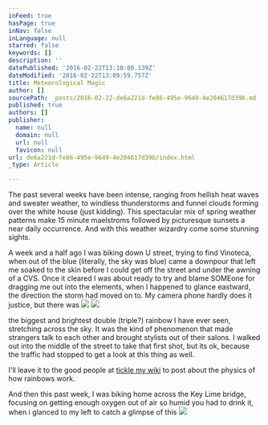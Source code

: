 ```yaml
---
inFeed: true
hasPage: true
inNav: false
inLanguage: null
starred: false
keywords: []
description: ''
datePublished: '2016-02-22T13:10:00.139Z'
dateModified: '2016-02-22T13:09:59.757Z'
title: Meteorological Magic
author: []
sourcePath: _posts/2016-02-22-de6a221d-fe86-495e-9649-4e204617d39b.md
published: true
authors: []
publisher:
  name: null
  domain: null
  url: null
  favicon: null
url: de6a221d-fe86-495e-9649-4e204617d39b/index.html
_type: Article

---
```

The past several weeks have been intense, ranging from hellish heat waves and sweater weather, to windless thunderstorms and funnel clouds forming over the white house (just kidding). This spectacular mix of spring weather patterns make 15 minute maelstroms followed by picturesque sunsets a near daily occurrence. And with this weather wizardry come some stunning sights.

A week and a half ago I was biking down U street, trying to find Vinoteca, when out of the blue (literally, the sky was blue) came a downpour that left me soaked to the skin before I could get off the street and under the awning of a CVS. Once it cleared I was about ready to try and blame SOMEone for dragging me out into the elements, when I happened to glance eastward, the direction the storm had moved on to. My camera phone hardly does it justice, but there was
![](https://the-grid-user-content.s3-us-west-2.amazonaws.com/584cf626-54c5-4655-bf6d-b8a1ae48f281.jpg)
![](https://the-grid-user-content.s3-us-west-2.amazonaws.com/0a3fa077-7855-42cd-bfab-4c06691cb098.jpg)

the biggest and brightest double (triple?) rainbow I have ever seen, stretching across the sky. It was the kind of phenomenon that made strangers talk to each other and brought stylists out of their salons. I walked out into the middle of the street to take that first shot, but its ok, because the traffic had stopped to get a look at this thing as well.

I'll leave it to the good people at [tickle my wiki][0] to post about the physics of how rainbows work.

And then this past week, I was biking home across the Key Lime bridge, focusing on getting enough oxygen out of air so humid you had to drink it, when i glanced to my left to catch a glimpse of this
![](https://the-grid-user-content.s3-us-west-2.amazonaws.com/1b65a13b-e20f-4128-bc76-7cebf89f78ca.jpg)

[0]: http://ticklemywiki.blogspot.com/